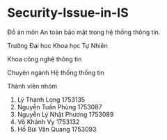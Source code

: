 # Security-Issue-in-IS
Đồ án môn An toàn bảo mật trong hệ thống thông tin. 


Trường Đại hoc Khoa học Tự Nhiên

Khoa công nghệ thông tin

Chuyên ngành Hệ thống thống tin

Thành viên nhóm
1. Lý Thanh Long         1753135
2. Nguyễn Tuấn Phùng     1753087
3. Nguyễn Lý Nhật Phương 1753089
4. Võ Khánh Vy           1753132 
5. Hồ Bùi Văn Quang      1753093
